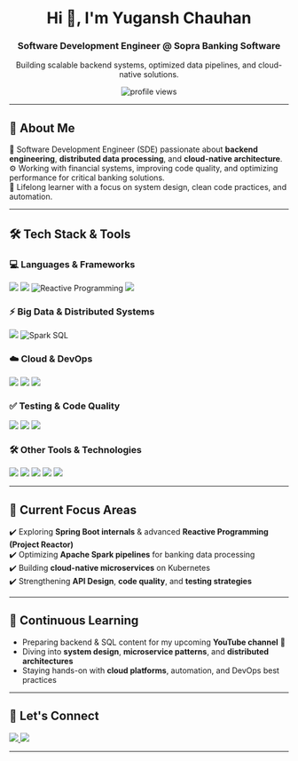 <h1 align="center">Hi 👋, I'm Yugansh Chauhan</h1>
<h3 align="center">Software Development Engineer @ Sopra Banking Software</h3>
<p align="center">Building scalable backend systems, optimized data pipelines, and cloud-native solutions.</p>

<p align="center">
  <img src="https://komarev.com/ghpvc/?username=yuganshchauhan&label=Profile%20views&color=0e75b6&style=flat" alt="profile views" />
</p>

---

## 🚀 About Me

🎯 Software Development Engineer (SDE) passionate about **backend engineering**, **distributed data processing**, and **cloud-native architecture**.  
⚙️ Working with financial systems, improving code quality, and optimizing performance for critical banking solutions.  
🌱 Lifelong learner with a focus on system design, clean code practices, and automation.

---

## 🛠️ Tech Stack & Tools

### 💻 Languages & Frameworks
<p>
  <img src="https://img.shields.io/badge/Java-%23ED8B00.svg?style=for-the-badge&logo=java&logoColor=white"/>
  <img src="https://img.shields.io/badge/Spring%20Boot-6DB33F?style=for-the-badge&logo=springboot&logoColor=white"/>
  <img src="https://img.shields.io/badge/Reactive%20Programming-5F8DD3?style=for-the-badge&logo=react&logoColor=white" alt="Reactive Programming"/>
  <img src="https://img.shields.io/badge/SQL-003B57?style=for-the-badge&logo=postgresql&logoColor=white"/>
</p>

### ⚡ Big Data & Distributed Systems
<p>
  <img src="https://img.shields.io/badge/Apache%20Spark-E25A1C?style=for-the-badge&logo=apachespark&logoColor=white"/>
  <img src="https://img.shields.io/badge/Spark%20SQL-F7DF1E?style=for-the-badge&logo=apache&logoColor=black" alt="Spark SQL"/>
</p>

### ☁️ Cloud & DevOps
<p>
  <img src="https://img.shields.io/badge/Kubernetes-326CE5?style=for-the-badge&logo=kubernetes&logoColor=white"/>
  <img src="https://img.shields.io/badge/Docker-2496ED?style=for-the-badge&logo=docker&logoColor=white"/>
  <img src="https://img.shields.io/badge/CI/CD-47A248?style=for-the-badge&logo=githubactions&logoColor=white"/>
</p>

### ✅ Testing & Code Quality
<p>
  <img src="https://img.shields.io/badge/JUnit-25A162?style=for-the-badge&logo=gradle&logoColor=white"/>
  <img src="https://img.shields.io/badge/Mockito-5A5A5A?style=for-the-badge&logo=testcafe&logoColor=white"/>
  <img src="https://img.shields.io/badge/Jacoco-BF4C1E?style=for-the-badge&logo=sonarcloud&logoColor=white"/>
</p>

### 🛠️ Other Tools & Technologies
<p>
  <img src="https://img.shields.io/badge/Git-F05032?style=for-the-badge&logo=git&logoColor=white"/>
  <img src="https://img.shields.io/badge/Maven-C71A36?style=for-the-badge&logo=apachemaven&logoColor=white"/>
  <img src="https://img.shields.io/badge/REST%20APIs-005571?style=for-the-badge&logo=openapiinitiative&logoColor=white"/>
  <img src="https://img.shields.io/badge/OpenAPI-6BA539?style=for-the-badge&logo=openapiinitiative&logoColor=white"/>
  <img src="https://img.shields.io/badge/Agile-007ACC?style=for-the-badge&logo=scrumalliance&logoColor=white"/>
</p>

---

## 🌟 Current Focus Areas

✔️ Exploring **Spring Boot internals** & advanced **Reactive Programming (Project Reactor)**  
✔️ Optimizing **Apache Spark pipelines** for banking data processing  
✔️ Building **cloud-native microservices** on Kubernetes  
✔️ Strengthening **API Design**, **code quality**, and **testing strategies**

---

## 🌱 Continuous Learning

- Preparing backend & SQL content for my upcoming **YouTube channel** 🎥
- Diving into **system design**, **microservice patterns**, and **distributed architectures**
- Staying hands-on with **cloud platforms**, automation, and DevOps best practices

---

## 🤝 Let's Connect

<p>
  <a href="https://www.linkedin.com/in/yugansh-chauhan/" target="_blank">
    <img src="https://img.shields.io/badge/LinkedIn-0077B5?style=for-the-badge&logo=linkedin&logoColor=white"/>
  </a>
  <a href="mailto:yuganshchauhan02@gmail.com">
    <img src="https://img.shields.io/badge/Email-D14836?style=for-the-badge&logo=gmail&logoColor=white"/>
  </a>
</p>

---

<!-- Optional: GitHub stats -->
<!--
<p align="center">
  <img src="https://github-readme-stats.vercel.app/api?username=yuganshchauhan&show_icons=true&theme=tokyonight" alt="Yugansh's GitHub stats"/>
</p>
-->
